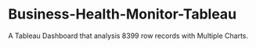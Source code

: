 # Business-Health-Monitor-Tableau
A Tableau Dashboard that analysis 8399 row records with Multiple Charts.
